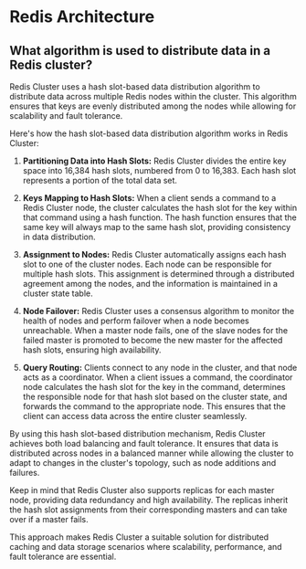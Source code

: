# Redis Architecture #
## What algorithm is used to distribute data in a Redis cluster? ##

Redis Cluster uses a hash slot-based data distribution algorithm to distribute data across multiple Redis nodes within the cluster. This algorithm ensures that keys are evenly distributed among the nodes while allowing for scalability and fault tolerance.

Here's how the hash slot-based data distribution algorithm works in Redis Cluster:

1. **Partitioning Data into Hash Slots:** Redis Cluster divides the entire key space into 16,384 hash slots, numbered from 0 to 16,383. Each hash slot represents a portion of the total data set.

2. **Keys Mapping to Hash Slots:** When a client sends a command to a Redis Cluster node, the cluster calculates the hash slot for the key within that command using a hash function. The hash function ensures that the same key will always map to the same hash slot, providing consistency in data distribution.

3. **Assignment to Nodes:** Redis Cluster automatically assigns each hash slot to one of the cluster nodes. Each node can be responsible for multiple hash slots. This assignment is determined through a distributed agreement among the nodes, and the information is maintained in a cluster state table.

4. **Node Failover:** Redis Cluster uses a consensus algorithm to monitor the health of nodes and perform failover when a node becomes unreachable. When a master node fails, one of the slave nodes for the failed master is promoted to become the new master for the affected hash slots, ensuring high availability.

5. **Query Routing:** Clients connect to any node in the cluster, and that node acts as a coordinator. When a client issues a command, the coordinator node calculates the hash slot for the key in the command, determines the responsible node for that hash slot based on the cluster state, and forwards the command to the appropriate node. This ensures that the client can access data across the entire cluster seamlessly.

By using this hash slot-based distribution mechanism, Redis Cluster achieves both load balancing and fault tolerance. It ensures that data is distributed across nodes in a balanced manner while allowing the cluster to adapt to changes in the cluster's topology, such as node additions and failures.

Keep in mind that Redis Cluster also supports replicas for each master node, providing data redundancy and high availability. The replicas inherit the hash slot assignments from their corresponding masters and can take over if a master fails.

This approach makes Redis Cluster a suitable solution for distributed caching and data storage scenarios where scalability, performance, and fault tolerance are essential.